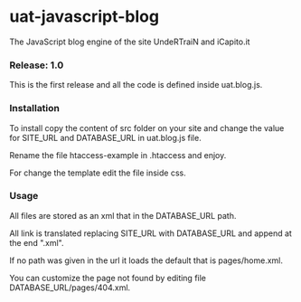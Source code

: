 # uat-javascript-blog
The JavaScript blog engine of the site UndeRTraiN and iCapito.it

### Release: 1.0

This is the first release and all the code is defined inside uat.blog.js.

### Installation

To install copy the content of src folder on your site and change the value for SITE_URL and DATABASE_URL in uat.blog.js file.

Rename the file htaccess-example in .htaccess and enjoy.

For change the template edit the file inside css.

### Usage

All files are stored as an xml that in the DATABASE_URL path.

All link is translated replacing SITE_URL with DATABASE_URL and append at the end ".xml".

If no path was given in the url it loads the default that is pages/home.xml.

You can customize the page not found by editing file DATABASE_URL/pages/404.xml.